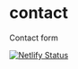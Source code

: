# contact
Contact form

[![Netlify Status](https://api.netlify.com/api/v1/badges/034324ee-0c33-4f83-8671-f2ab06795438/deploy-status)](https://app.netlify.com/sites/kapil/deploys)
